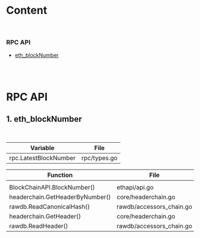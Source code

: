 # Content

<br />

### RPC API
* [eth_blockNumber](#ethblocknumber)

<br />
<br />

# RPC API

## 1. eth_blockNumber

<br />

| Variable                          | File                            |
| --------------------------------- | ------------------------------- |
| rpc.LatestBlockNumber             | rpc/types.go                    |


| Function                          | File                            |
| --------------------------------- | ------------------------------- |
|                                   |                                 |
| BlockChainAPI.BlockNumber()       | ethapi/api.go                   |
| headerchain.GetHeaderByNumber()   | core/headerchain.go             |
| rawdb.ReadCanonicalHash()         | rawdb/accessors_chain.go        |
| headerchain.GetHeader()           | core/headerchain.go             |
| rawdb.ReadHeader()                | rawdb/accessors_chain.go        |




